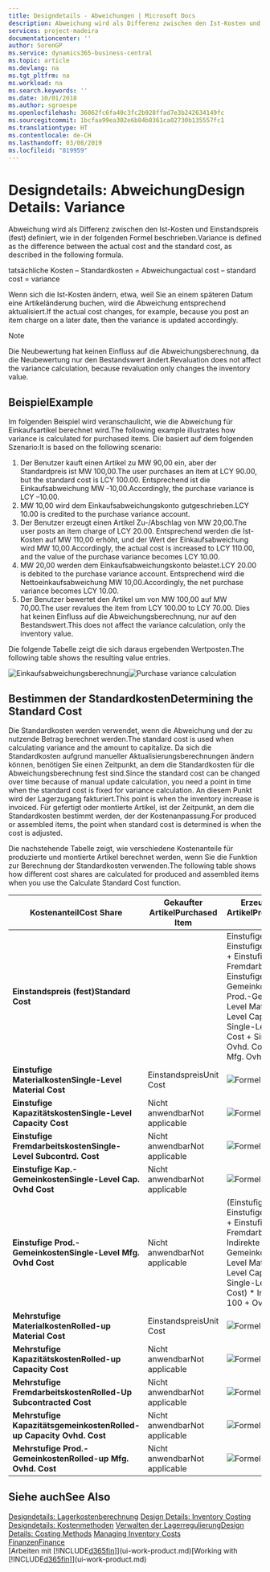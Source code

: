 ```yaml
---
title: Designdetails - Abweichungen | Microsoft Docs
description: Abweichung wird als Differenz zwischen den Ist-Kosten und Einstandspreis (fest) definiert, wie in der folgenden Formel beschrieben.
services: project-madeira
documentationcenter: ''
author: SorenGP
ms.service: dynamics365-business-central
ms.topic: article
ms.devlang: na
ms.tgt_pltfrm: na
ms.workload: na
ms.search.keywords: ''
ms.date: 10/01/2018
ms.author: sgroespe
ms.openlocfilehash: 36062fc6fa40c3fc2b928ffad7e3b242634149fc
ms.sourcegitcommit: 1bcfaa99ea302e6b84b8361ca02730b135557fc1
ms.translationtype: HT
ms.contentlocale: de-CH
ms.lasthandoff: 03/08/2019
ms.locfileid: "819959"
---
```

# <a name="design-details-variance"></a><span data-ttu-id="f2b27-103">Designdetails: Abweichung</span><span class="sxs-lookup"><span data-stu-id="f2b27-103">Design Details: Variance</span></span>
<span data-ttu-id="f2b27-104">Abweichung wird als Differenz zwischen den Ist-Kosten und Einstandspreis (fest) definiert, wie in der folgenden Formel beschrieben.</span><span class="sxs-lookup"><span data-stu-id="f2b27-104">Variance is defined as the difference between the actual cost and the standard cost, as described in the following formula.</span></span>  

 <span data-ttu-id="f2b27-105">tatsächliche Kosten – Standardkosten = Abweichung</span><span class="sxs-lookup"><span data-stu-id="f2b27-105">actual cost – standard cost = variance</span></span>  

 <span data-ttu-id="f2b27-106">Wenn sich die Ist-Kosten ändern, etwa, weil Sie an einem späteren Datum eine Artikeländerung buchen, wird die Abweichung entsprechend aktualisiert.</span><span class="sxs-lookup"><span data-stu-id="f2b27-106">If the actual cost changes, for example, because you post an item charge on a later date, then the variance is updated accordingly.</span></span>  

> [!NOTE]  
>  <span data-ttu-id="f2b27-107">Die Neubewertung hat keinen Einfluss auf die Abweichungsberechnung, da die Neubewertung nur den Bestandswert ändert.</span><span class="sxs-lookup"><span data-stu-id="f2b27-107">Revaluation does not affect the variance calculation, because revaluation only changes the inventory value.</span></span>  

## <a name="example"></a><span data-ttu-id="f2b27-108">Beispiel</span><span class="sxs-lookup"><span data-stu-id="f2b27-108">Example</span></span>  
 <span data-ttu-id="f2b27-109">Im folgenden Beispiel wird veranschaulicht, wie die Abweichung für Einkaufsartikel berechnet wird.</span><span class="sxs-lookup"><span data-stu-id="f2b27-109">The following example illustrates how variance is calculated for purchased items.</span></span> <span data-ttu-id="f2b27-110">Die basiert auf dem folgenden Szenario:</span><span class="sxs-lookup"><span data-stu-id="f2b27-110">It is based on the following scenario:</span></span>  

1.  <span data-ttu-id="f2b27-111">Der Benutzer kauft einen Artikel zu MW 90,00 ein, aber der Standardpreis ist MW 100,00.</span><span class="sxs-lookup"><span data-stu-id="f2b27-111">The user purchases an item at LCY 90.00, but the standard cost is LCY 100.00.</span></span> <span data-ttu-id="f2b27-112">Entsprechend ist die Einkaufsabweichung MW -10,00.</span><span class="sxs-lookup"><span data-stu-id="f2b27-112">Accordingly, the purchase variance is LCY –10.00.</span></span>  
2.  <span data-ttu-id="f2b27-113">MW 10,00 wird dem Einkaufsabweichungskonto gutgeschrieben.</span><span class="sxs-lookup"><span data-stu-id="f2b27-113">LCY 10.00 is credited to the purchase variance account.</span></span>  
3.  <span data-ttu-id="f2b27-114">Der Benutzer erzeugt einen Artikel Zu-/Abschlag von MW 20,00.</span><span class="sxs-lookup"><span data-stu-id="f2b27-114">The user posts an item charge of LCY 20.00.</span></span> <span data-ttu-id="f2b27-115">Entsprechend werden die Ist-Kosten auf MW 110,00 erhöht, und der Wert der Einkaufsabweichung wird MW 10,00.</span><span class="sxs-lookup"><span data-stu-id="f2b27-115">Accordingly, the actual cost is increased to LCY 110.00, and the value of the purchase variance becomes LCY 10.00.</span></span>  
4.  <span data-ttu-id="f2b27-116">MW 20,00 werden dem Einkaufsabweichungskonto belastet.</span><span class="sxs-lookup"><span data-stu-id="f2b27-116">LCY 20.00 is debited to the purchase variance account.</span></span> <span data-ttu-id="f2b27-117">Entsprechend wird die Nettoeinkaufsabweichung MW 10,00.</span><span class="sxs-lookup"><span data-stu-id="f2b27-117">Accordingly, the net purchase variance becomes LCY 10.00.</span></span>  
5.  <span data-ttu-id="f2b27-118">Der Benutzer bewertet den Artikel um von MW 100,00 auf MW 70,00.</span><span class="sxs-lookup"><span data-stu-id="f2b27-118">The user revalues the item from LCY 100.00 to LCY 70.00.</span></span> <span data-ttu-id="f2b27-119">Dies hat keinen Einfluss auf die Abweichungsberechnung, nur auf den Bestandswert.</span><span class="sxs-lookup"><span data-stu-id="f2b27-119">This does not affect the variance calculation, only the inventory value.</span></span>  

 <span data-ttu-id="f2b27-120">Die folgende Tabelle zeigt die sich daraus ergebenden Wertposten.</span><span class="sxs-lookup"><span data-stu-id="f2b27-120">The following table shows the resulting value entries.</span></span>  

 <span data-ttu-id="f2b27-121">![Einkaufsabweichungsberechnung](media/design_details_inventory_costing_11_purchase_variance.png "Einkaufsabweichungsberechnung")</span><span class="sxs-lookup"><span data-stu-id="f2b27-121">![Purchase variance calculation](media/design_details_inventory_costing_11_purchase_variance.png "Purchase variance calculation")</span></span>  

## <a name="determining-the-standard-cost"></a><span data-ttu-id="f2b27-122">Bestimmen der Standardkosten</span><span class="sxs-lookup"><span data-stu-id="f2b27-122">Determining the Standard Cost</span></span>  
 <span data-ttu-id="f2b27-123">Die Standardkosten werden verwendet, wenn die Abweichung und der zu nutzende Betrag berechnet werden.</span><span class="sxs-lookup"><span data-stu-id="f2b27-123">The standard cost is used when calculating variance and the amount to capitalize.</span></span> <span data-ttu-id="f2b27-124">Da sich die Standardkosten aufgrund manueller Aktualisierungsberechnungen ändern können, benötigen Sie einen Zeitpunkt, an dem die Standardkosten für die Abweichungsberechnung fest sind.</span><span class="sxs-lookup"><span data-stu-id="f2b27-124">Since the standard cost can be changed over time because of manual update calculation, you need a point in time when the standard cost is fixed for variance calculation.</span></span> <span data-ttu-id="f2b27-125">An diesem Punkt wird der Lagerzugang fakturiert.</span><span class="sxs-lookup"><span data-stu-id="f2b27-125">This point is when the inventory increase is invoiced.</span></span> <span data-ttu-id="f2b27-126">Für gefertigt oder montierte Artikel, ist der Zeitpunkt, an dem die Standardkosten bestimmt werden, der der Kostenanpassung.</span><span class="sxs-lookup"><span data-stu-id="f2b27-126">For produced or assembled items, the point when standard cost is determined is when the cost is adjusted.</span></span>  

 <span data-ttu-id="f2b27-127">Die nachstehende Tabelle zeigt, wie verschiedene Kostenanteile für produzierte und montierte Artikel berechnet werden, wenn Sie die Funktion zur Berechnung der Standardkosten verwenden.</span><span class="sxs-lookup"><span data-stu-id="f2b27-127">The following table shows how different cost shares are calculated for produced and assembled items when you use the Calculate Standard Cost function.</span></span>  

|<span data-ttu-id="f2b27-128">Kostenanteil</span><span class="sxs-lookup"><span data-stu-id="f2b27-128">Cost Share</span></span>|<span data-ttu-id="f2b27-129">Gekaufter Artikel</span><span class="sxs-lookup"><span data-stu-id="f2b27-129">Purchased Item</span></span>|<span data-ttu-id="f2b27-130">Erzeugter/Montierter Artikel</span><span class="sxs-lookup"><span data-stu-id="f2b27-130">Produced/Assembled Item</span></span>|  
|----------------|--------------------|------------------------------|  
|<span data-ttu-id="f2b27-131">**Einstandspreis (fest)**</span><span class="sxs-lookup"><span data-stu-id="f2b27-131">**Standard Cost**</span></span>||<span data-ttu-id="f2b27-132">Einstufige Materialkosten + Einstufige Kapazitätskosten + Einstufige Fremdarbeitskosten + Einstufige Kap.-Gemeinkosten + Einstufige Prod.-Gemeinkosten</span><span class="sxs-lookup"><span data-stu-id="f2b27-132">Single-Level Material Cost + Single-Level Capacity Cost + Single-Level Subcontrd. Cost + Single-Level Cap. Ovhd. Cost + Single-Level Mfg. Ovhd. Cost</span></span>|  
|<span data-ttu-id="f2b27-133">**Einstufige Materialkosten**</span><span class="sxs-lookup"><span data-stu-id="f2b27-133">**Single-Level Material Cost**</span></span>|<span data-ttu-id="f2b27-134">Einstandspreis</span><span class="sxs-lookup"><span data-stu-id="f2b27-134">Unit Cost</span></span>|<span data-ttu-id="f2b27-135">![Formel 1](media/design_details_inventory_costing_11_equation_1.png "Formel 1")</span><span class="sxs-lookup"><span data-stu-id="f2b27-135">![Equation 1](media/design_details_inventory_costing_11_equation_1.png "Equation 1")</span></span>|  
|<span data-ttu-id="f2b27-136">**Einstufige Kapazitätskosten**</span><span class="sxs-lookup"><span data-stu-id="f2b27-136">**Single-Level Capacity Cost**</span></span>|<span data-ttu-id="f2b27-137">Nicht anwendbar</span><span class="sxs-lookup"><span data-stu-id="f2b27-137">Not applicable</span></span>|<span data-ttu-id="f2b27-138">![Formel 2](media/design_details_inventory_costing_11_equation_2.png "Formel 2")</span><span class="sxs-lookup"><span data-stu-id="f2b27-138">![Equation 2](media/design_details_inventory_costing_11_equation_2.png "Equation 2")</span></span>|  
|<span data-ttu-id="f2b27-139">**Einstufige Fremdarbeitskosten**</span><span class="sxs-lookup"><span data-stu-id="f2b27-139">**Single-Level Subcontrd. Cost**</span></span>|<span data-ttu-id="f2b27-140">Nicht anwendbar</span><span class="sxs-lookup"><span data-stu-id="f2b27-140">Not applicable</span></span>|<span data-ttu-id="f2b27-141">![Formel 3](media/design_details_inventory_costing_11_equation_3.png "Formel 3")</span><span class="sxs-lookup"><span data-stu-id="f2b27-141">![Equation 3](media/design_details_inventory_costing_11_equation_3.png "Equation 3")</span></span>|  
|<span data-ttu-id="f2b27-142">**Einstufige Kap.-Gemeinkosten**</span><span class="sxs-lookup"><span data-stu-id="f2b27-142">**Single-Level Cap. Ovhd Cost**</span></span>|<span data-ttu-id="f2b27-143">Nicht anwendbar</span><span class="sxs-lookup"><span data-stu-id="f2b27-143">Not applicable</span></span>|<span data-ttu-id="f2b27-144">![Formel 4](media/design_details_inventory_costing_11_equation_4.png "Formel 4")</span><span class="sxs-lookup"><span data-stu-id="f2b27-144">![Equation 4](media/design_details_inventory_costing_11_equation_4.png "Equation 4")</span></span>|  
|<span data-ttu-id="f2b27-145">**Einstufige Prod.-Gemeinkosten**</span><span class="sxs-lookup"><span data-stu-id="f2b27-145">**Single-Level Mfg. Ovhd Cost**</span></span>|<span data-ttu-id="f2b27-146">Nicht anwendbar</span><span class="sxs-lookup"><span data-stu-id="f2b27-146">Not applicable</span></span>|<span data-ttu-id="f2b27-147">(Einstufige Materialkosten + Einstufige Kapazitätskosten + Einstufige Fremdarbeitskosten) \* Indirekte Kosten %/100 + Gemeinkostensatz</span><span class="sxs-lookup"><span data-stu-id="f2b27-147">(Single-Level Material Cost + Single-Level Capacity Cost + Single-Level Subcontrd. Cost) \* Indirect Cost % / 100 + Overhead Rate</span></span>|  
|<span data-ttu-id="f2b27-148">**Mehrstufige Materialkosten**</span><span class="sxs-lookup"><span data-stu-id="f2b27-148">**Rolled-up Material Cost**</span></span>|<span data-ttu-id="f2b27-149">Einstandspreis</span><span class="sxs-lookup"><span data-stu-id="f2b27-149">Unit Cost</span></span>|<span data-ttu-id="f2b27-150">![Formel 5](media/design_details_inventory_costing_11_equation_5.png "Formel 5")</span><span class="sxs-lookup"><span data-stu-id="f2b27-150">![Equation 5](media/design_details_inventory_costing_11_equation_5.png "Equation 5")</span></span>|  
|<span data-ttu-id="f2b27-151">**Mehrstufige Kapazitätskosten**</span><span class="sxs-lookup"><span data-stu-id="f2b27-151">**Rolled-up Capacity Cost**</span></span>|<span data-ttu-id="f2b27-152">Nicht anwendbar</span><span class="sxs-lookup"><span data-stu-id="f2b27-152">Not applicable</span></span>|<span data-ttu-id="f2b27-153">![Formel 6](media/design_details_inventory_costing_11_equation_6.png "Formel 6")</span><span class="sxs-lookup"><span data-stu-id="f2b27-153">![Equation 6](media/design_details_inventory_costing_11_equation_6.png "Equation 6")</span></span>|  
|<span data-ttu-id="f2b27-154">**Mehrstufige Fremdarbeitskosten**</span><span class="sxs-lookup"><span data-stu-id="f2b27-154">**Rolled-Up Subcontracted Cost**</span></span>|<span data-ttu-id="f2b27-155">Nicht anwendbar</span><span class="sxs-lookup"><span data-stu-id="f2b27-155">Not applicable</span></span>|<span data-ttu-id="f2b27-156">![Formel 7](media/design_details_inventory_costing_11_equation_7.png "Formel 7")</span><span class="sxs-lookup"><span data-stu-id="f2b27-156">![Equation 7](media/design_details_inventory_costing_11_equation_7.png "Equation 7")</span></span>|  
|<span data-ttu-id="f2b27-157">**Mehrstufige Kapazitätsgemeinkosten**</span><span class="sxs-lookup"><span data-stu-id="f2b27-157">**Rolled-up Capacity Ovhd. Cost**</span></span>|<span data-ttu-id="f2b27-158">Nicht anwendbar</span><span class="sxs-lookup"><span data-stu-id="f2b27-158">Not applicable</span></span>|<span data-ttu-id="f2b27-159">![Formel 8](media/design_details_inventory_costing_11_equation_8.png "Formel 8")</span><span class="sxs-lookup"><span data-stu-id="f2b27-159">![Equation 8](media/design_details_inventory_costing_11_equation_8.png "Equation 8")</span></span>|  
|<span data-ttu-id="f2b27-160">**Mehrstufige Prod.-Gemeinkosten**</span><span class="sxs-lookup"><span data-stu-id="f2b27-160">**Rolled-up Mfg. Ovhd. Cost**</span></span>|<span data-ttu-id="f2b27-161">Nicht anwendbar</span><span class="sxs-lookup"><span data-stu-id="f2b27-161">Not applicable</span></span>|<span data-ttu-id="f2b27-162">![Formel 9](media/design_details_inventory_costing_11_equation_9.png "Formel 9")</span><span class="sxs-lookup"><span data-stu-id="f2b27-162">![Equation 9](media/design_details_inventory_costing_11_equation_9.png "Equation 9")</span></span>|  

## <a name="see-also"></a><span data-ttu-id="f2b27-163">Siehe auch</span><span class="sxs-lookup"><span data-stu-id="f2b27-163">See Also</span></span>  
 <span data-ttu-id="f2b27-164">[Designdetails: Lagerkostenberechnung](design-details-inventory-costing.md) </span><span class="sxs-lookup"><span data-stu-id="f2b27-164">[Design Details: Inventory Costing](design-details-inventory-costing.md) </span></span>  
 <span data-ttu-id="f2b27-165">[Designdetails: Kostenmethoden](design-details-costing-methods.md) [Verwalten der Lagerregulierung](finance-manage-inventory-costs.md)</span><span class="sxs-lookup"><span data-stu-id="f2b27-165">[Design Details: Costing Methods](design-details-costing-methods.md) [Managing Inventory Costs](finance-manage-inventory-costs.md)</span></span>  
 [<span data-ttu-id="f2b27-166">Finanzen</span><span class="sxs-lookup"><span data-stu-id="f2b27-166">Finance</span></span>](finance.md)  
 <span data-ttu-id="f2b27-167">[Arbeiten mit [!INCLUDE[d365fin](includes/d365fin_md.md)]](ui-work-product.md)</span><span class="sxs-lookup"><span data-stu-id="f2b27-167">[Working with [!INCLUDE[d365fin](includes/d365fin_md.md)]](ui-work-product.md)</span></span>
